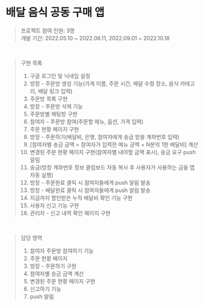 배달 음식 공동 구매 앱
=============

> 프로젝트 참여 인원: 3명</br>
> 개발 기간: 2022.05.10 ~ 2022.06.11, 2022.09.01 ~ 2022.10.18
</br>

>구현 목록
>1. 구글 로그인 및 닉네임 설정
>2. 방장 - 주문방 생성 기능(가게 이름, 주문 시간, 배달 수령 장소, 음식 카테고리, 배달 링크 입력)
>3. 주문방 목록 구현
>4. 방장 - 주문방 삭제 기능
>5. 주문방별 채팅방 구현
>6. 참여자 - 주문방 참여(주문할 메뉴, 옵션, 가격 입력)
>7. 주문 현황 페이지 구현
>8. 방장 - 주문하기(배달비, 은행, 참여자에게 송금 받을 계좌번호 입력)
>9. [참여자별 송금 금액 = 참여자가 입력한 메뉴 금액 + N분의 1한 배달비] 계산
>10. 변경된 주문 현황 페이지 구현(참여자별 내야할 금액 표시), 송금 요구 push 알림
>11. 송금(방장 계좌번호 정보 클립보드 자동 복사 후 사용자가 사용하는 금융 앱 자동 실행)
>12. 방장 - 주문완료 클릭 시 참여자들에게 push 알림 발송
>13. 방장 - 배달완료 클릭 시 참여자들에게 push 알림 발송
>14. 지금까지 할인받은 누적 배달비 확인 기능 구현
>15. 사용자 신고 기능 구현
>16. 관리자 - 신고 내역 확인 페이지 구현

</br>

>담당 영역
>1. 참여자 주문방 참여하기 기능
>2. 주문 현황 페이지
>3. 방장 - 주문하기 구현
>4. 참여자별 송금 금액 계산
>5. 변경된 주문 현황 페이지 구현
>6. 신고하기 기능
>7. push 알림
